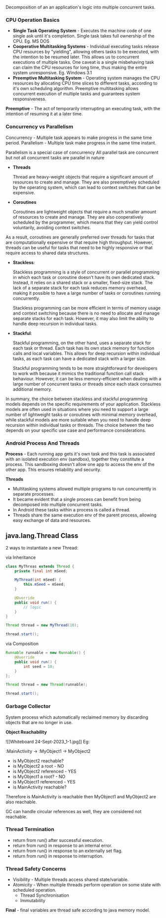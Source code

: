 Decomposition of an an application's logic into multiple concurrent tasks.
### CPU Operation Basics

- **Single Task Operating System** - Executes the machine code of one single ask until it's completion. Single task takes full ownership of the CPU. Eg. MS DOS
- **Cooperative Multitasking Systems** - Individual executing tasks release CPU resources by "yielding", allowing others tasks to be executed, with the intention to be resumed later. This allows us to concurrent executions of multiple tasks. One caveat is a single misbehaving task can claim the CPU resources for long time, thus making the entire system unresponsive. Eg. Windows 3.1
- **Preemptive Multitasking System** - Operating system manages the CPU resources by allocating CPU time slices to different tasks, according to it's own scheduling algorithm. Preemptive multitasking allows concurrent execution of multiple tasks and guarantees system responsiveness. 

**Preemptive** - The act of temporarily interrupting an executing task, with the intention of resuming it at a later time.

### Concurrency vs Parallelism

Concurrency - Multiple task appears to make progress in the same time period.
Parallelism - Multiple task make progress in the same time instant.

Parallelism is a special case of concurrency 
All parallel task are concurrent but not all concurrent tasks are parallel in nature

- **Threads**
    
    Thread are heavy-weight objects that require a significant amount of resources to create and manage. They are also preemptively scheduled by the operating system, which can lead to context switches that can be expensive.
    
- **Coroutines**
    
    Coroutines are lightweight objects that require a much smaller amount of resources to create and manage. They are also cooperatively scheduled by the programmer, which means that they can yield control voluntarily, avoiding context switches.
    

As a result, coroutines are generally preferred over threads for tasks that are computationally expensive or that require high throughput. However, threads can be useful for tasks that need to be highly responsive or that require access to shared data structures.

- **Stackless**:
    
    Stackless programming is a style of concurrent or parallel programming in which each task or coroutine doesn't have its own dedicated stack. Instead, it relies on a shared stack or a smaller, fixed-size stack. The lack of a separate stack for each task reduces memory overhead, making it possible to have a large number of tasks or coroutines running concurrently.
    
    Stackless programming can be more efficient in terms of memory usage and context switching because there is no need to allocate and manage separate stacks for each task. However, it may also limit the ability to handle deep recursion in individual tasks.
    
- **Stackful**:
    
    Stackful programming, on the other hand, uses a separate stack for each task or thread. Each task has its own stack memory for function calls and local variables. This allows for deep recursion within individual tasks, as each task can have a dedicated stack with a larger size.
    
    Stackful programming tends to be more straightforward for developers to work with because it mimics the traditional function call stack behaviour. However, it can be less memory-efficient when dealing with a large number of concurrent tasks or threads since each stack consumes additional memory.
    

In summary, the choice between stackless and stackful programming models depends on the specific requirements of your application. Stackless models are often used in situations where you need to support a large number of lightweight tasks or coroutines with minimal memory overhead, while stackful models are more suitable when you need to handle deep recursion within individual tasks or threads. The choice between the two depends on your specific use case and performance considerations.

### Android Process And Threads

**Process** - Each running app gets it's own task and this task is associated with an isolated execution env (sandbox), together they constitute a process.
This sandboxing doesn't allow one app to access the env of the other app. This ensures reliability and security.

**Threads** 
- Multitasking systems allowed multiple programs to run concurrently in separate processes.
- It became evident that a single process can benefit from being decomposed into multiple concurrent tasks.
- In Android these tasks within a process is called a thread.
- Threads share the same execution env of the parent process, allowing easy exchange of data and resources.

## java.lang.Thread Class

2 ways to instantiate a new Thread:

via Inheritance
``` java
class MyThreas extends Thread {
	private final int mSeed;

	MyThread(int mSeed) {
		this.mSeed = mSeed;
	}

	@Override
	public void run() {
		// logic
	}
}

Thread thread = new MyThread(10);

thread.start();
```

via Composition
``` java
Runnable runnable = new Runnable() {
	@Override
	public void run() {
		int seed = 10;
	}
};

Thread thread = new Thread(runnable);

thread.start();
```

### Garbage Collector

System process which automatically reclaimed memory by discarding objects that are no longer in use.

**Object Reachability**

![[Whiteboard 24-Sept-2023_1-1.jpg]]
Eg: 

:MainActivity -> :MyObject1 -> MyObject2

- is MyObject2 reachable?
- is MyObject2 a root - NO
- is MyObject2 referenced - YES
- is MyObject1 a root? - NO
- is MyObject1 referenced - YES
- is MainActivity reachable?

Therefore is MainActivity is reachable then MyObject1 and MyObject2 are also reachable.

GC can handle circular references as well, they are considered not reachable.

###  Thread Termination
- return from run() after successful execution.
- return from run() in response to an internal error.
- return from run() in response to an externally set flag.
- return from run() in response to interruption.


### Thread Safety Concerns
- Visibility - Multiple threads access shared state/variable.
- Atomicity - When multiple threads perform operation on some state with scheduled operation.
	- Thread Synchronisation
	- Immutability

**Final** - final variables are thread safe according to java memory model.
